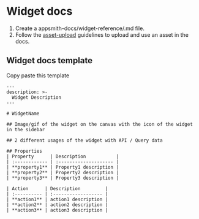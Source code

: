 # Widget docs
1. Create a appsmith-docs/widget-reference/<widget>.md file.
2. Follow the [asset-upload](UploadingAssets.md) guidelines to upload and use an asset in the docs.

## Widget docs template
Copy paste this template 
```
---
description: >-
  Widget Description
---

# WidgetName

## Image/gif of the widget on the canvas with the icon of the widget in the sidebar

## 2 different usages of the widget with API / Query data

## Properties
| Property      | Description           |
| :------------ | :-------------------- |
| **property1** | Property1 description |
| **property2** | Property2 description |
| **property3** | Property3 description |

| Action      | Description         |
| :---------- | :------------------ |
| **action1** | action1 description |
| **action2** | action2 description |
| **action3** | action3 description |
```

